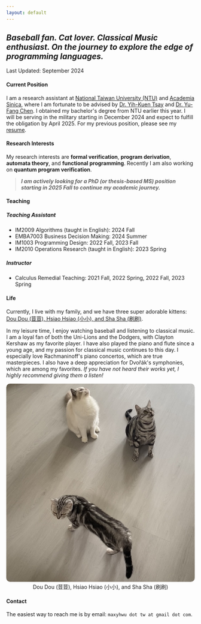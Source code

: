 ```yaml
---
layout: default
---
```

## *Baseball fan. Cat lover. Classical Music enthusiast. On the journey to explore the edge of programming languages.*

<p class="update">Last Updated: September 2024</p>

<!--### About Me-->

#### Current Position
I am a research assistant at [National Taiwan University (NTU)](https://www.ntu.edu.tw/english/about/about.html) and [Academia Sinica](https://www.sinica.edu.tw/en/Tab/4), where I am fortunate to be advised by [Dr. Yih-Kuen Tsay](http://im.ntu.edu.tw/~tsay/) and [Dr. Yu-Fang Chen](https://bull.iis.sinica.edu.tw/yfc/doku.php). I obtained my bachelor\'s degree from NTU earlier this year. I will be serving in the military starting in December 2024 and expect to fulfill the obligation by April 2025. For my previous position, please see my [resume](./YuHsuanWu_resume.pdf).

#### Research Interests
My research interests are **formal verification**, **program derivation**, **automata theory**, and **functional programming**. Recently I am also working on **quantum program verification**.

> ***I am actively looking for a PhD (or thesis-based MS) position starting in 2025 Fall to continue my academic journey.***

#### Teaching
##### Teaching Assistant
- IM2009 Algorithms (taught in English): 2024 Fall
- EMBA7003 Business Decision Making: 2024 Summer
- IM1003 Programming Design: 2022 Fall, 2023 Fall
- IM2010 Operations Research (taught in English): 2023 Spring

##### Instructor
- Calculus Remedial Teaching: 2021 Fall, 2022 Spring, 2022 Fall, 2023 Spring

#### Life
Currently, I live with my family, and we have three super adorable kittens: [Dou Dou (荳荳), Hsiao Hsiao (小小), and Sha Sha (刷刷)](#kitten).

In my leisure time, I enjoy watching baseball and listening to classical music. I am a loyal fan of both the Uni-Lions and the Dodgers, with Clayton Kershaw as my favorite player. I have also played the piano and flute since a young age, and my passion for classical music continues to this day. I especially love Rachmaninoff\'s piano concertos, which are true masterpieces. I also have a deep appreciation for Dvořák\'s symphonies, which are among my favorites. *If you have not heard their works yet, I highly recommend giving them a listen!*
<center>
  <img src="images/cat.jpg" alt="kitten" id="kitten" style="margin: 0 0 0 0; border-radius: 10px;">
  Dou Dou (荳荳), Hsiao Hsiao (小小), and Sha Sha (刷刷)
</center>

#### Contact
The easiest way to reach me is by email: `maxyhwu dot tw at gmail dot com`.

<!--#### Baseball-->
<!--#### Classical Music-->
<!--#### Family-->

